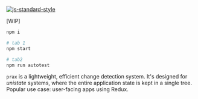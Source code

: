 [![js-standard-style](https://img.shields.io/badge/code%20style-standard-brightgreen.svg?style=flat)](http://standardjs.com)

[WIP]

```sh
npm i

# tab 1
npm start

# tab2
npm run autotest
```

`prax` is a lightweight, efficient change detection system. It's designed for
_unistate_ systems, where the entire application state is kept in a single tree.
Popular use case: user-facing apps using Redux.
